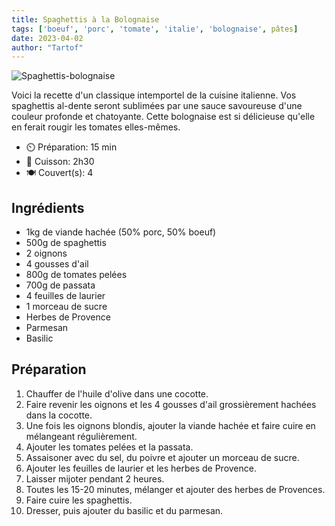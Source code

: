 ```yaml
---
title: Spaghettis à la Bolognaise
tags: ['boeuf', 'porc', 'tomate', 'italie', 'bolognaise', pâtes]
date: 2023-04-02
author: "Tartof"
---
```


![Spaghettis-bolognaise](/pix/spaghettis-bolognaise.webp)

Voici la recette d'un classique intemportel de la cuisine italienne. 
Vos spaghettis al-dente seront sublimées par une sauce savoureuse d'une couleur profonde et chatoyante. Cette bolognaise est si délicieuse qu'elle en ferait rougir les tomates elles-mêmes.

- ⏲️ Préparation: 15 min
- 🍳 Cuisson: 2h30
- 🍽️ Couvert(s): 4

## Ingrédients

- 1kg de viande hachée (50% porc, 50% boeuf)
- 500g de spaghettis
- 2 oignons
- 4 gousses d'ail
- 800g de tomates pelées
- 700g de passata
- 4 feuilles de laurier
- 1 morceau de sucre
- Herbes de Provence
- Parmesan
- Basilic

## Préparation

1. Chauffer de l'huile d'olive dans une cocotte.
2. Faire revenir les oignons et les 4 gousses d'ail grossièrement hachées dans la cocotte.
3. Une fois les oignons blondis, ajouter la viande hachée et faire cuire en mélangeant régulièrement.
4. Ajouter les tomates pelées et la passata.
5. Assaisoner avec du sel, du poivre et ajouter un morceau de sucre.
6. Ajouter les feuilles de laurier et les herbes de Provence.
7. Laisser mijoter pendant 2 heures. 
8. Toutes les 15-20 minutes, mélanger et ajouter des herbes de Provences.
9. Faire cuire les spaghettis.
10. Dresser, puis ajouter du basilic et du parmesan.
